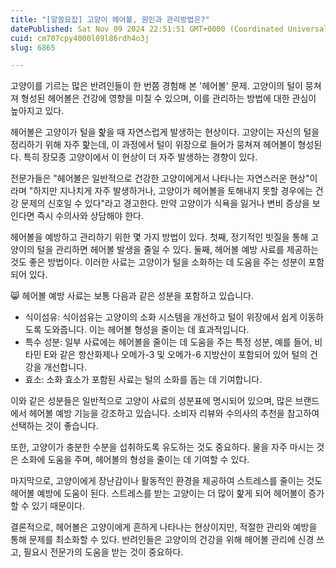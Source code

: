```yaml
---
title: "[알쓸묘잡] 고양이 헤어볼, 원인과 관리방법은?"
datePublished: Sat Nov 09 2024 22:51:51 GMT+0000 (Coordinated Universal Time)
cuid: cm707cpy4000l09l86rdh4o3j
slug: 6865

---
```



고양이를 기르는 많은 반려인들이 한 번쯤 경험해 본 '헤어볼' 문제. 고양이의 털이 뭉쳐져 형성된 헤어볼은 건강에 영향을 미칠 수 있으며, 이를 관리하는 방법에 대한 관심이 높아지고 있다.

헤어볼은 고양이가 털을 핥을 때 자연스럽게 발생하는 현상이다. 고양이는 자신의 털을 정리하기 위해 자주 핥는데, 이 과정에서 털이 위장으로 들어가 뭉쳐져 헤어볼이 형성된다. 특히 장모종 고양이에서 이 현상이 더 자주 발생하는 경향이 있다.

전문가들은 "헤어볼은 일반적으로 건강한 고양이에게서 나타나는 자연스러운 현상"이라며 "하지만 지나치게 자주 발생하거나, 고양이가 헤어볼을 토해내지 못할 경우에는 건강 문제의 신호일 수 있다"라고 경고한다. 만약 고양이가 식욕을 잃거나 변비 증상을 보인다면 즉시 수의사와 상담해야 한다.

헤어볼을 예방하고 관리하기 위한 몇 가지 방법이 있다. 첫째, 정기적인 빗질을 통해 고양이의 털을 관리하면 헤어볼 발생을 줄일 수 있다. 둘째, 헤어볼 예방 사료를 제공하는 것도 좋은 방법이다. 이러한 사료는 고양이가 털을 소화하는 데 도움을 주는 성분이 포함되어 있다.

😸 헤어볼 예방 사료는 보통 다음과 같은 성분을 포함하고 있습니다.

- 식이섬유: 식이섬유는 고양이의 소화 시스템을 개선하고 털이 위장에서 쉽게 이동하도록 도와줍니다. 이는 헤어볼 형성을 줄이는 데 효과적입니다.
- 특수 성분: 일부 사료에는 헤어볼을 줄이는 데 도움을 주는 특정 성분, 예를 들어, 비타민 E와 같은 항산화제나 오메가-3 및 오메가-6 지방산이 포함되어 있어 털의 건강을 개선합니다.
- 효소: 소화 효소가 포함된 사료는 털의 소화를 돕는 데 기여합니다.

이와 같은 성분들은 일반적으로 고양이 사료의 성분표에 명시되어 있으며, 많은 브랜드에서 헤어볼 예방 기능을 강조하고 있습니다. 소비자 리뷰와 수의사의 추천을 참고하여 선택하는 것이 좋습니다.

또한, 고양이가 충분한 수분을 섭취하도록 유도하는 것도 중요하다. 물을 자주 마시는 것은 소화에 도움을 주며, 헤어볼의 형성을 줄이는 데 기여할 수 있다.

마지막으로, 고양이에게 장난감이나 활동적인 환경을 제공하여 스트레스를 줄이는 것도 헤어볼 예방에 도움이 된다. 스트레스를 받는 고양이는 더 많이 핥게 되어 헤어볼이 증가할 수 있기 때문이다.

결론적으로, 헤어볼은 고양이에게 흔하게 나타나는 현상이지만, 적절한 관리와 예방을 통해 문제를 최소화할 수 있다. 반려인들은 고양이의 건강을 위해 헤어볼 관리에 신경 쓰고, 필요시 전문가의 도움을 받는 것이 중요하다.